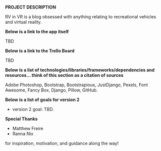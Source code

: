 **PROJECT DESCRIPTION**

RV in VR is a blog obsessed with anything relating to recreational vehicles and virtual reality.

**Below is a link to the app itself**

TBD

**Below is a link to the Trello Board**

TBD

**Below is a list of technologies/libraries/frameworks/dependencies and resources... think of this section as a citation of sources**

Adobe Photoshop, Bootstrap, Bootstrapious, JustDjango, Pexels, Font Awesome, Fancy Box, Django, Pillow, GitHub.

**Below is a list of goals for version 2**

- version 2 goal: TBD.

**Special Thanks**

- Matthew Freire
- Ranna Nix

for inspiration, motivation, and guidance along the way!